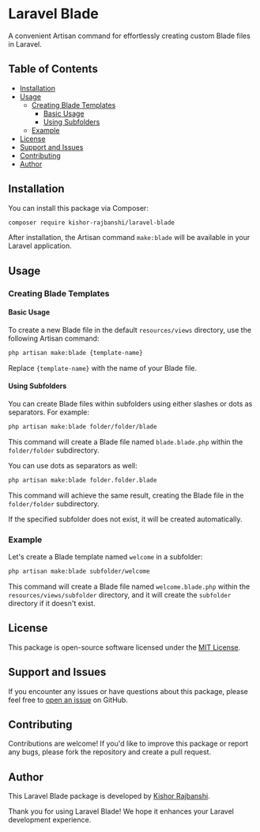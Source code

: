 # Laravel Blade

A convenient Artisan command for effortlessly creating custom Blade files in Laravel.

## Table of Contents

- [Installation](#installation)
- [Usage](#usage)
  - [Creating Blade Templates](#creating-blade-templates)
    - [Basic Usage](#basic-usage)
    - [Using Subfolders](#using-subfolders)
  - [Example](#example)
- [License](#license)
- [Support and Issues](#support-and-issues)
- [Contributing](#contributing)
- [Author](#author)

## Installation

You can install this package via Composer:

```bash
composer require kishor-rajbanshi/laravel-blade
```

After installation, the Artisan command `make:blade` will be available in your Laravel application.

## Usage

### Creating Blade Templates

#### Basic Usage

To create a new Blade file in the default `resources/views` directory, use the following Artisan command:

```bash
php artisan make:blade {template-name}
```

Replace `{template-name}` with the name of your Blade file.

#### Using Subfolders

You can create Blade files within subfolders using either slashes or dots as separators. For example:

```bash
php artisan make:blade folder/folder/blade
```

This command will create a Blade file named `blade.blade.php` within the `folder/folder` subdirectory.

You can use dots as separators as well:

```bash
php artisan make:blade folder.folder.blade
```

This command will achieve the same result, creating the Blade file in the `folder/folder` subdirectory.

If the specified subfolder does not exist, it will be created automatically.

### Example

Let's create a Blade template named `welcome` in a subfolder:

```bash
php artisan make:blade subfolder/welcome
```

This command will create a Blade file named `welcome.blade.php` within the `resources/views/subfolder` directory, and it will create the `subfolder` directory if it doesn't exist.

## License

This package is open-source software licensed under the [MIT License](LICENSE.md).

## Support and Issues

If you encounter any issues or have questions about this package, please feel free to [open an issue](https://github.com/kishor-rajbanshi/laravel-blade-generator/issues) on GitHub.

## Contributing

Contributions are welcome! If you'd like to improve this package or report any bugs, please fork the repository and create a pull request.

## Author

This Laravel Blade package is developed by [Kishor Rajbanshi](https://github.com/kishor-rajbanshi).

Thank you for using Laravel Blade! We hope it enhances your Laravel development experience.